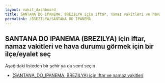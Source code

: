 ```yaml
---
layout: vakit_dashboard
title: SANTANA DO IPANEMA, BREZILYA için iftar, namaz vakitleri ve hava durumu - ilçe/eyalet seç
permalink: /BREZILYA/SANTANA DO IPANEMA
---
```


## SANTANA DO IPANEMA (BREZILYA) için iftar, namaz vakitleri ve hava durumu  görmek için bir ilçe/eyalet seç

Aşağıdaki listeden bir şehir ya da semt seçin

* [ (SANTANA_DO_IPANEMA, BREZILYA) için iftar ve namaz vakitleri](/BREZILYA/SANTANA_DO_IPANEMA/)

<script type="text/javascript">
  var GLOBAL_COUNTRY = 'BREZILYA';
  var GLOBAL_CITY = 'SANTANA DO IPANEMA';
  var GLOBAL_STATE = 'SANTANA DO IPANEMA';
</script>
